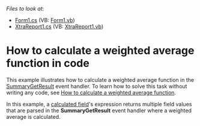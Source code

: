 <!-- default file list -->
*Files to look at*:

* [Form1.cs](./CS/CalcWeightedAverage/Form1.cs) (VB: [Form1.vb](./VB/CalcWeightedAverage/Form1.vb))
* [XtraReport1.cs](./CS/CalcWeightedAverage/XtraReport1.cs) (VB: [XtraReport1.vb](./VB/CalcWeightedAverage/XtraReport1.vb))
<!-- default file list end -->
# How to calculate a weighted average function in code


<p>This example illustrates how to calculate a weighted average function in the <a href="https://documentation.devexpress.com/#XtraReports/DevExpressXtraReportsUIXRLabel_SummaryGetResulttopic">SummaryGetResult</a> event handler. To learn how to solve this task without writing any code, see <a href="https://www.devexpress.com/Support/Center/Example/Details/T371460">How to calculate a weighted average function</a>.</p>
<p>In this example, a <a href="https://documentation.devexpress.com/#XtraReports/CustomDocument4813">calculated field</a>'s expression returns multiple field values that are parsed in the <strong>SummaryGetResult</strong> event handler where a weighted average is calculated.</p>

<br/>


